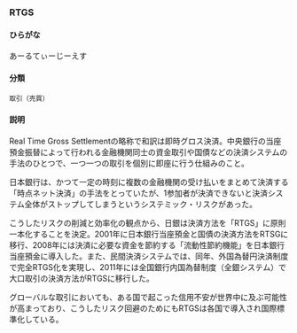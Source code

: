 <div style="display:none;">

## [あ行](securities-terms?id=あ行)
## [か行](securities-terms?id=か行)
## [さ行](securities-terms?id=さ行)
## [た行](securities-terms?id=た行)
## [な行](securities-terms?id=な行)
## [は行](securities-terms?id=は行)
## [ま行](securities-terms?id=ま行)
## [や行](securities-terms?id=や行)
## [ら行](securities-terms?id=ら行)
## [わ行](securities-terms?id=わ行)
## [英数字・記号](securities-terms?id=英数字・記号)

</div>

### RTGS

#### ひらがな

あーるてぃーじーえす

#### 分類

`取引（売買）`

#### 説明

Real Time Gross Settlementの略称で和訳は即時グロス決済。中央銀行の当座預金振替によって行われる金融機関同士の資金取引や国債などの決済システムの手法のひとつで、一つ一つの取引を個別に即座に行う仕組みのこと。
 
日本銀行は、かつて一定の時刻に複数の金融機関の受け払いをまとめて決済する「時点ネット決済」の手法をとっていたが、1参加者が決済できないと決済システム全体がストップしてしまうというシステミック・リスクがあった。
 
こうしたリスクの削減と効率化の観点から、日銀は決済方法を「RTGS」に原則一本化することを決定。2001年に日本銀行当座預金と国債の決済方法をRTSGに移行、2008年には決済に必要な資金を節約する「流動性節約機能」を日本銀行当座預金に導入した。また、民間決済システムでは、同年、外国為替円決済制度で完全RTGS化を実現し、2011年には全国銀行内国為替制度（全銀システム）で大口取引の決済方法がRTGSに移行した。
 
グローバルな取引においても、ある国で起こった信用不安が世界中に及ぶ可能性が高まっており、こうしたリスク回避のためにもRTGSは各国で導入され国際標準化している。

